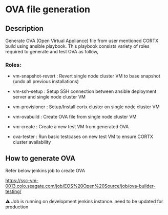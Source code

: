 # OVA file generation

## Description
Generate OVA (Open Virtual Appliance) file from user mentioned CORTX build using ansible playbook.
This playbook consists variety of roles required to generate and test OVA as follow,

### Roles:

  - vm-snapshot-revert : Revert single node cluster VM to base snapshot (undo all previous installations) 

  - vm-ssh-setup : Setup SSH connection between ansible deployment server and single node cluster VM 

  - vm-provisioner : Setup/Install cortx cluster on single node cluster VM 

  - vm-ovabuild : Create OVA file from single node cluster VM

  - vm-create : Create a new test VM from generated OVA

  - ova-tester : Run basic testcases on new test VM to ensure CORTX cluster availability
  
## How to generate OVA

Refer below jenkins job to create OVA

https://ssc-vm-0013.colo.seagate.com/job/EOS%20Open%20Source/job/ova-builder-testing/
  
:warning: Job is running on development jenkins instance. need to be updated for production 

